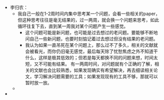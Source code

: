 - 李归农：
	- 我自己一般在1-2周时间内集中思考某一个问题，会看一些相关的paper，但这种思考往往是毫无结果的，过一两周，就会换一个问题来思考，如此循环往复下去，直到某一周我对某个问题产生一些感觉。
		- 这个问题可能是新问题，也可能是过去想过的老问题。要能够不断地问自己一些新问题，也要时刻惦记着过去想过但没有结果的老问题。
		- 我认为如果一直吊死在某个问题上，那么过不了多久，相关的文献就会被看光，而你仍旧毫无感觉，最后每天除了忧愁焦虑之外不知道干什么，这样是极其低效的；但若是每天都换不同的问题来想，时间太短，又不可能有结果。
		  有一两周时间，对问题就有个正确的了解，相关的文献也会比较熟悉，如果发现确实有希望解决，再去细读相关论文，学习解决问题需要的工具；如果发现现有的工具不够，那就可以暂时放一放。
	-
-
